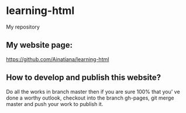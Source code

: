 # learning-html
My repository


## My website page: 
https://github.com/Ainatiana/learning-html

## How to develop and publish this website?

Do all the works in branch master then if you are sure 100% that you' ve done a worthy outlook, checkout into the branch gh-pages, git merge master and push your work to publish it.